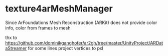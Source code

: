 # texture4arMeshManager
Since ArFoundations Mesh Reconstruction (ARKit) does not provide color info, color from frames to mesh 


thx to https://github.com/dominikganghofer/ar2gh/tree/master/UnityProject/ARDataStreamer for some lines project vertices to pxl
